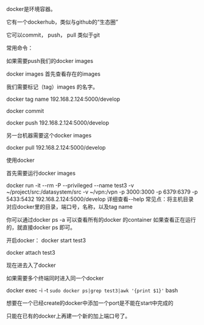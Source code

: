 docker是环境容器。

它有一个dockerhub，类似与github的“生态圈”

它可以commit， push， pull 类似于git 

常用命令：

如果需要push我们的docker images

docker images 首先查看存在的images

我们需要标记（tag）images 的名字。

docker tag name 192.168.2.124:5000/develop 

docker commit 

docker push 192.168.2.124:5000/develop

另一台机器需要这个docker images 

docker pull 192.168.2.124:5000/develop

使用docker 

首先需要运行docker images

docker run -it --rm -P --privileged --name test3 
-v ~/project/src:/datasystem/src -v ~/vpn:/vpn 
-p 3000:3000 -p 6379:6379 -p 5433:5432 
192.168.2.124:5000/develop
详细查看--help 
常见点：将主机目录对应docker里的目录，端口号，名称，以及tag name

你可以通过docker ps -a 
可以查看所有的docker 的container 
如果查看正在运行的，就直接docker ps 即可。

开启docker：
docker start test3 

docker attach test3

现在进去入了docker

如果需要多个终端同时进入同一个docker 

docker exec -i -t `sudo docker ps|grep test3|awk '{print $1}'` bash

想要在一个已经create的docker中添加一个port是不能在start中完成的

只能在已有的docker上再建一个新的加上端口号了。


